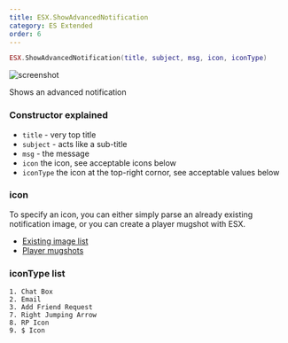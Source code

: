 ```yaml
---
title: ESX.ShowAdvancedNotification
category: ES Extended
order: 6
---
```


```lua
ESX.ShowAdvancedNotification(title, subject, msg, icon, iconType)
```

![screenshot](https://i.imgur.com/bX1oxrF.jpg)

Shows an advanced notification

### Constructor explained
- `title` - very top title
- `subject` - acts like a sub-title
- `msg` - the message
- `icon` the icon, see acceptable icons below
- `iconType` the icon at the top-right cornor, see acceptable values below

### icon
To specify an icon, you can either simply parse an already existing notification image, or you can create a player mugshot with ESX.
- [Existing image list](https://wiki.gtanet.work/index.php?title=Notification_Pictures)
- [Player mugshots](https://esx-org.github.io/es_extended/client-functions/esx.game.getpedmugshot/)

### iconType list
```
1. Chat Box
2. Email
3. Add Friend Request
7. Right Jumping Arrow
8. RP Icon
9. $ Icon
```
